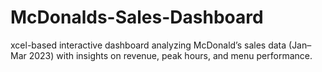 # McDonalds-Sales-Dashboard
xcel-based interactive dashboard analyzing McDonald’s sales data (Jan–Mar 2023) with insights on revenue, peak hours, and menu performance.
